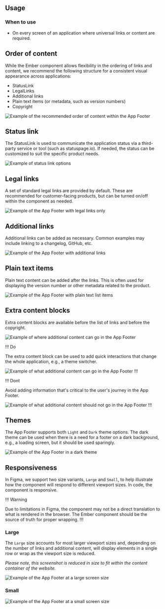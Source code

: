 ## Usage

### When to use

- On every screen of an application where universal links or content are required.

## Order of content

While the Ember component allows flexibility in the ordering of links and content, we recommend the following structure for a consistent visual appearance across applications: 

- StatusLink
- LegalLinks
- Additional links
- Plain text items (or metadata, such as version numbers)
- Copyright

![Example of the recommended order of content within the App Footer](/assets/components/app-footer/app-footer-order-priority.png)

## Status link

The StatusLink is used to communicate the application status via a third-party service or tool (such as statuspage.io). If needed, the status can be customized to suit the specific product needs.

![Example of status link options](/assets/components/app-footer/status-link-options.png)

## Legal links

A set of standard legal links are provided by default. These are recommended for customer-facing products, but can be turned on/off within the component as needed. 

![Example of the App Footer with legal links only](/assets/components/app-footer/app-footer-legal-links.png)

## Additional links

Additional links can be added as necessary. Common examples may include linking to a changelog, GitHub, etc.

![Example of the App Footer with additional links](/assets/components/app-footer/app-footer-additional-links.png)

## Plain text items

Plain text content can be added after the links. This is often used for displaying the version number or other metadata related to the product. 

![Example of the App Footer with plain text list items](/assets/components/app-footer/app-footer-items.png)

## Extra content blocks

Extra content blocks are available before the list of links and before the copyright.

![Example of where additional content can go in the App Footer](/assets/components/app-footer/app-footer-extra-content.png)

!!! Do

The extra content block can be used to add quick interactions that change the whole application, e.g., a theme switcher.

![Example of what additional content can go in the App Footer](/assets/components/app-footer/app-footer-extra-content-do.png)
!!!

!!! Dont

Avoid adding information that's critical to the user's journey in the App Footer. 

![Example of what additional content should not go in the App Footer](/assets/components/app-footer/app-footer-extra-content-dont.png)
!!!

## Themes

The App Footer supports both `Light` and `Dark` theme options. The dark theme can be used when there is a need for a footer on a dark background, e.g., a loading screen, but it should be used sparingly. 

![Example of the App Footer in a dark theme](/assets/components/app-footer/app-footer-dark.png)

## Responsiveness

In Figma, we support two size variants, `Large` and `Small`, to help illustrate how the component will respond to different viewport sizes. In code, the component is responsive. 

!!! Warning 

Due to limitations in Figma, the component may not be a direct translation to what is rendered in the browser. The Ember component should be the source of truth for proper wrapping.
!!!

### Large

The `Large` size accounts for most larger viewport sizes and, depending on the number of links and additional content, will display elements in a single row or wrap as the viewport size is reduced.

_Please note, this screenshot is reduced in size to fit within the content container of the website._

![Example of the App Footer at a large screen size](/assets/components/app-footer/app-footer-large.png)

### Small

![Example of the App Footer at a small screen size](/assets/components/app-footer/app-footer-small.png)